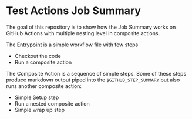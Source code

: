# Test Actions Job Summary

The goal of this repository is to show how the Job Summary works on GitHub Actions
with multiple nesting level in composite actions.

The [Entrypoint](.github/workflows/entrypoint.yml) is a simple workflow file with few steps

* Checkout the code
* Run a composite action

The Composite Action is a sequence of simple steps. Some of these steps produce markdown
output piped into the `$GITHUB_STEP_SUMMARY` but also runs another composite action:

* Simple Setup step
* Run a nested composite action
* Simple wrap up step
